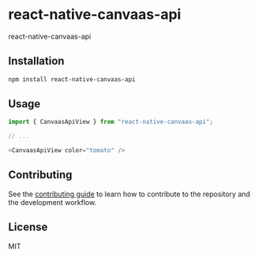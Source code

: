 # react-native-canvaas-api

react-native-canvaas-api

## Installation

```sh
npm install react-native-canvaas-api
```

## Usage

```js
import { CanvaasApiView } from "react-native-canvaas-api";

// ...

<CanvaasApiView color="tomato" />
```

## Contributing

See the [contributing guide](CONTRIBUTING.md) to learn how to contribute to the repository and the development workflow.

## License

MIT
